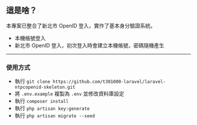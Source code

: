 ## 這是啥？

本專案已整合了新北市 OpenID 登入，實作了基本身分驗證系統。

- 本機帳號登入
- 新北市 OpenID 登入，初次登入時會建立本機帳號，密碼隨機產生

-----

### 使用方式

- 執行 `git clone https://github.com/t301000-laravel/laravel-ntpcopenid-skeleton.git`
- 將 `.env.example` 複製為 `.env` 並修改資料庫設定
- 執行 `composer install`
- 執行 `php artisan key:generate`
- 執行 `php artisan migrate --seed`
